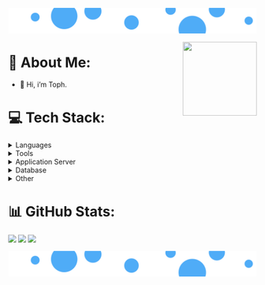 ![Banner](https://raw.githubusercontent.com/Tophhhhh/Tophhhhh/ee59c92c295b81c953cff53d2eb785446730fe73/src/Banner_960x100.svg)
<!-- [![Typing SVG](https://readme-typing-svg.demolab.com?font=Fira+Code&pause=1000&width=435&lines=Welcome!)](https://git.io/typing-svg) -->

<!--
<img src="https://media4.giphy.com/media/v1.Y2lkPTc5MGI3NjExbWUzdWZ4ZWJ5Y3RybXp4c294cjd4NW55czB3OWNqdzc3bWYyYzNvdyZlcD12MV9pbnRlcm5hbF9naWZfYnlfaWQmY3Q9Zw/r49zgiCebaE0yd6UNn/giphy.gif" height="100em" width="100em"/>
![GitHub](https://img.shields.io/badge/Tophhhh-gray?logo=github)

![Static Badge](https://img.shields.io/badge/Discord-Txph-blue?logo=discord)
-->
<img src="https://media4.giphy.com/media/v1.Y2lkPTc5MGI3NjExbWUzdWZ4ZWJ5Y3RybXp4c294cjd4NW55czB3OWNqdzc3bWYyYzNvdyZlcD12MV9pbnRlcm5hbF9naWZfYnlfaWQmY3Q9Zw/r49zgiCebaE0yd6UNn/giphy.gif" height="150em" width="150em" align="right"/>

# 💫 About Me:
- 👋 Hi, i’m Toph.

# 💻 Tech Stack:
<!--
![Apache Maven](https://img.shields.io/badge/Apache%20Maven-C71A36?style=flat&logo=Apache%20Maven&logoColor=white) 
![Swagger](https://img.shields.io/badge/-Swagger-%23Clojure?style=flat&logo=swagger&logoColor=white)
-->

<details>
  <summary>Languages</summary>
  <hr>
  <div align="center">
    <img src="https://cdn.jsdelivr.net/gh/devicons/devicon/icons/java/java-original.svg" height="60em" width="60em" alt="Java"/>
    <img src="https://cdn.jsdelivr.net/gh/devicons/devicon/icons/spring/spring-original.svg" height="60em" width="60em" alt="Spring"/>
    <img src="https://cdn.jsdelivr.net/gh/devicons/devicon/icons/html5/html5-original.svg" height="60em" width="60em" alt="HTML5"/>
    <img src="https://cdn.jsdelivr.net/gh/devicons/devicon/icons/css3/css3-original.svg" height="60em" width="60em" alt="CSS"/>
    <img src="https://cdn.jsdelivr.net/gh/devicons/devicon/icons/javascript/javascript-plain.svg" height="60em" width="60em" alt="JavaScript"/>
    <img src="https://cdn.jsdelivr.net/gh/devicons/devicon/icons/typescript/typescript-original.svg" height="60em" width="60em" alt="TS"/>
    <img src="https://cdn.jsdelivr.net/gh/devicons/devicon/icons/angularjs/angularjs-original.svg" height="60em" width="60em" alt="Angular"/>
  </div>
  <hr>
</details>

<details>
  <summary>Tools</summary>
  <hr>
  <div align="center">
    <img src="https://cdn.jsdelivr.net/gh/devicons/devicon/icons/subversion/subversion-original.svg" height="60em" width="60em" alt="SVN"/>
    <img src="https://cdn.jsdelivr.net/gh/devicons/devicon/icons/git/git-original.svg" height="60em" width="60em" alt="GIT"/>
    <img src="https://cdn.jsdelivr.net/gh/devicons/devicon/icons/github/github-original.svg" height="60em" width="60em" alt="Git_hub"/>
    <img src="https://cdn.jsdelivr.net/gh/devicons/devicon/icons/bitbucket/bitbucket-original.svg" height="60em" width="60em" alt="Bitbucket"/>
    <img src="https://cdn.jsdelivr.net/gh/devicons/devicon/icons/docker/docker-original.svg" height="60em" width="60em" alt="Docker"/>
    <img src="https://cdn.jsdelivr.net/gh/devicons/devicon/icons/apache/apache-original-wordmark.svg" height="60em" width="60em" alt="Apache"/>
  </div>
  <hr>
</details>

<details>
  <summary>Application Server</summary>
  <hr>
  <div align="center">
    <img src="https://cdn.jsdelivr.net/gh/devicons/devicon/icons/tomcat/tomcat-original.svg" height="60em" width="60em" alt="Tomcat"/>
  </div>
  <hr>
</details>

<details>
  <summary>Database</summary>
  <hr>
  <div align="center">
    <img src="https://cdn.jsdelivr.net/gh/devicons/devicon/icons/sqlite/sqlite-original.svg" height="60em" width="60em" alt="SQLite"/>
    <img src="" height="60em" width="60em" alt="Oracle"/>
  </div>
  <hr>
</details>

<details>
  <summary>Other</summary>
  <hr>
  <div align="center">
    <img src="https://cdn.jsdelivr.net/gh/devicons/devicon/icons/gimp/gimp-original.svg" height="60em" width="60em" alt="Gimp"/>
    <img src="https://cdn.jsdelivr.net/gh/devicons/devicon/icons/photoshop/photoshop-line.svg" height="60em" width="60em" alt="PS"/>
  </div>
  <hr>
</details>

# 📊 GitHub Stats:
<img src="https://github-readme-stats.vercel.app/api?username=tophhhhh&theme=blueberry&hide_border=false&include_all_commits=true&count_private=true"/>
<img src="https://github-readme-stats.vercel.app/api/top-langs/?username=tophhhhh&theme=blueberry&hide_border=false&include_all_commits=true&count_private=true&layout=compact"/>
<img src="https://github-readme-streak-stats.herokuapp.com/?user=tophhhhh&theme=blueberry&hide_border=false"/>

![Banner](https://raw.githubusercontent.com/Tophhhhh/Tophhhhh/ee59c92c295b81c953cff53d2eb785446730fe73/src/Banner_960x100.svg)

<!-- Proudly created with GPRM ( https://gprm.itsvg.in ) -->
